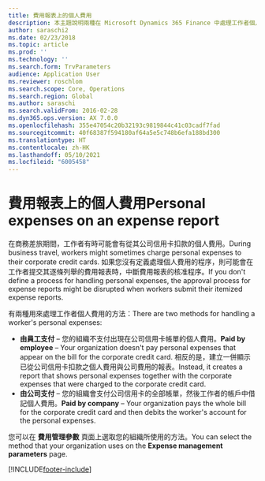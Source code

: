 ```yaml
---
title: 費用報表上的個人費用
description: 本主題說明兩種在 Microsoft Dynamics 365 Finance 中處理工作者個人費用的方法。
author: saraschi2
ms.date: 02/23/2018
ms.topic: article
ms.prod: ''
ms.technology: ''
ms.search.form: TrvParameters
audience: Application User
ms.reviewer: roschlom
ms.search.scope: Core, Operations
ms.search.region: Global
ms.author: saraschi
ms.search.validFrom: 2016-02-28
ms.dyn365.ops.version: AX 7.0.0
ms.openlocfilehash: 355e47054c20b32193c9819844c41c03cadf7fad
ms.sourcegitcommit: 40f68387f594180af64a5e5c748b6efa188bd300
ms.translationtype: HT
ms.contentlocale: zh-HK
ms.lasthandoff: 05/10/2021
ms.locfileid: "6005458"
---
```

# <a name="personal-expenses-on-an-expense-report"></a><span data-ttu-id="82fb8-103">費用報表上的個人費用</span><span class="sxs-lookup"><span data-stu-id="82fb8-103">Personal expenses on an expense report</span></span>

<span data-ttu-id="82fb8-104">在商務差旅期間，工作者有時可能會有從其公司信用卡扣款的個人費用。</span><span class="sxs-lookup"><span data-stu-id="82fb8-104">During business travel, workers might sometimes charge personal expenses to their corporate credit cards.</span></span> <span data-ttu-id="82fb8-105">如果您沒有定義處理個人費用的程序，則可能會在工作者提交其逐條列舉的費用報表時，中斷費用報表的核准程序。</span><span class="sxs-lookup"><span data-stu-id="82fb8-105">If you don't define a process for handling personal expenses, the approval process for expense reports might be disrupted when workers submit their itemized expense reports.</span></span> 

<span data-ttu-id="82fb8-106">有兩種用來處理工作者個人費用的方法：</span><span class="sxs-lookup"><span data-stu-id="82fb8-106">There are two methods for handling a worker's personal expenses:</span></span>

- <span data-ttu-id="82fb8-107">**由員工支付** – 您的組織不支付出現在公司信用卡帳單的個人費用。</span><span class="sxs-lookup"><span data-stu-id="82fb8-107">**Paid by employee** – Your organization doesn't pay personal expenses that appear on the bill for the corporate credit card.</span></span> <span data-ttu-id="82fb8-108">相反的是，建立一併顯示已從公司信用卡扣款之個人費用與公司費用的報表。</span><span class="sxs-lookup"><span data-stu-id="82fb8-108">Instead, it creates a report that shows personal expenses together with the corporate expenses that were charged to the corporate credit card.</span></span>
- <span data-ttu-id="82fb8-109">**由公司支付** – 您的組織會支付公司信用卡的全部帳單，然後工作者的帳戶中借記個人費用。</span><span class="sxs-lookup"><span data-stu-id="82fb8-109">**Paid by company** – Your organization pays the whole bill for the corporate credit card and then debits the worker's account for the personal expenses.</span></span>

<span data-ttu-id="82fb8-110">您可以在 **費用管理參數** 頁面上選取您的組織所使用的方法。</span><span class="sxs-lookup"><span data-stu-id="82fb8-110">You can select the method that your organization uses on the **Expense management parameters** page.</span></span>


[!INCLUDE[footer-include](../includes/footer-banner.md)]